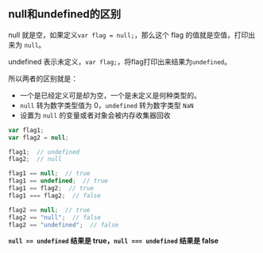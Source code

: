 ## null和undefined的区别

null 就是空，如果定义`var flag = null;`，那么这个 flag 的值就是空值，打印出来为 `null`。

undefined 表示未定义，`var flag;`，将flag打印出来结果为`undefined`。

所以两者的区别就是：

* 一个是已经定义可是却为空，一个是未定义是何种类型的。
* `null` 转为数字类型值为 0，`undefined` 转为数字类型 `NaN`
* 设置为 `null` 的变量或者对象会被内存收集器回收

```js
var flag1;
var flag2 = null;

flag1;  // undefined
flag2;  // null

flag1 == null;  // true
flag1 == undefined;  // true
flag1 == flag2;  // true
flag1 === flag2;  // false

flag2 == null;  // true
flag2 == "null";  // false
flag2 == "undefined";  // false
```

**`null == undefined` 结果是 true，`null === undefined` 结果是 false**